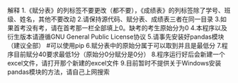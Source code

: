 解释
1.《赋分表》的列标签不要更改（都不要），《成绩表》的列标签除了学号、班级、姓名，其他不要改动
2.请保持源代码、赋分表、成绩表三者在同一目录
3.如果首考没有考，请在首考那一栏全部填上0。缺考的考生原始分为0
4.本程序以及衍生版本请遵循GNU General Public License协议
5.请事先安装好pandas模块（建议全部）
#可以使用pip
6.赋分表中的原始分属于可以取到并且是最低分
7.程序目前赋分40要求最低1分（原始分0分赋分是0分）
8.程序运行好后会新建一个excel文件，请打开那个新建的excel文件
9.目前暂时不提供关于Windows安装pandas模块的方法，请自己上网搜索
